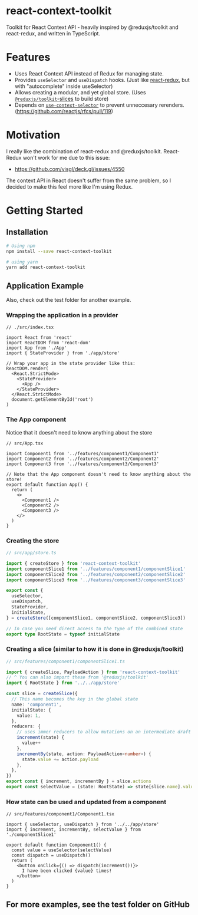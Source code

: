 # react-context-toolkit

Toolkit for React Context API - heavily inspired by @reduxjs/toolkit and react-redux, and written in TypeScript.

# Features

- Uses React Context API instead of Redux for managing state.
- Provides `useSelector` and `useDispatch` hooks. (Just like [react-redux](https://www.npmjs.com/package/react-redux), but with "autocomplete" inside useSelector)
- Allows creating a modular, and yet global store. (Uses [`@reduxjs/toolkit`-slices](https://github.com/reduxjs/redux-toolkit/blob/master/docs/api/createSlice.md) to build store)
- Depends on [`use-context-selector`](https://github.com/dai-shi/use-context-selector) to prevent unneccesary rerenders. (https://github.com/reactjs/rfcs/pull/119)

# Motivation

I really like the combination of react-redux and @reduxjs/toolkit. React-Redux won't work for me due to this issue:

- https://github.com/visgl/deck.gl/issues/4550

The context API in React doesn't suffer from the same problem, so I decided to make this feel more like I'm using Redux.

# Getting Started

## Installation

```sh
# Using npm
npm install --save react-context-toolkit

# using yarn
yarn add react-context-toolkit
```

## Application Example

Also, check out the test folder for another example.

### Wrapping the application in a provider

```tsx
// ./src/index.tsx

import React from 'react'
import ReactDOM from 'react-dom'
import App from './App'
import { StateProvider } from './app/store'

// Wrap your app in the state provider like this:
ReactDOM.render(
  <React.StrictMode>
    <StateProvider>
      <App />
    </StateProvider>
  </React.StrictMode>
  document.getElementById('root')
)

```

### The App component

Notice that it doesn't need to know anything about the store

```tsx
// src/App.tsx

import Component1 from '../features/component1/Component1'
import Component2 from '../features/component2/Component2'
import Component3 from '../features/component3/Component3'

// Note that the App component doesn't need to know anything about the store!
export default function App() {
  return (
    <>
      <Component1 />
      <Component2 />
      <Component3 />
    </>
  )
}
```

### Creating the store

```ts
// src/app/store.ts

import { createStore } from 'react-context-toolkit'
import componentSlice1 from '../features/component1/componentSlice1'
import componentSlice2 from '../features/component2/componentSlice2'
import componentSlice3 from '../features/component3/componentSlice3'

export const {
  useSelector,
  useDispatch,
  StateProvider,
  initialState,
} = createStore([componentSlice1, componentSlice2, componentSlice3])

// In case you need direct access to the type of the combined state
export type RootState = typeof initialState
```

### Creating a slice (similar to how it is done in @reduxjs/toolkit)

```ts
// src/features/component1/componentSlice1.ts

import { createSlice, PayloadAction } from 'react-context-toolkit'
// ^ You can also import these from '@reduxjs/toolkit'
import { RootState } from '../../app/store'

const slice = createSlice({
  // This name becomes the key in the global state
  name: 'component1',
  initialState: {
    value: 1,
  },
  reducers: {
    // uses immer reducers to allow mutations on an intermediate draft state
    increment(state) {
      value++
    },
    incrementBy(state, action: PayloadAction<number>) {
      state.value += action.payload
    },
  },
})
export const { increment, incrementBy } = slice.actions
export const selectValue = (state: RootState) => state[slice.name].value
```

### How state can be used and updated from a component

```tsx
// src/features/component1/Component1.tsx

import { useSelector, useDispatch } from '../../app/store'
import { increment, incrementBy, selectValue } from './componentSlice1'

export default function Component1() {
  const value = useSelector(selectValue)
  const dispatch = useDispatch()
  return (
    <button onClick={() => dispatch(increment())}>
      I have been clicked {value} times!
    </button>
  )
}
```

## For more examples, see the test folder on GitHub
